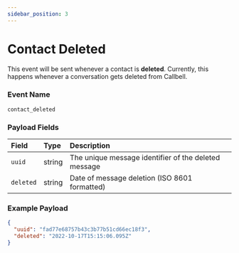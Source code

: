 ```yaml
---
sidebar_position: 3
---
```


# Contact Deleted

This event will be sent whenever a contact is **deleted**. Currently, this happens whenever a conversation gets deleted from Callbell.

### Event Name

`contact_deleted`

### Payload Fields

| Field     | Type   | Description                                          |
| :-------- | :----- | :--------------------------------------------------- |
| `uuid`    | string | The unique message identifier of the deleted message |
| `deleted` | string | Date of message deletion (ISO 8601 formatted)        |


### Example Payload

```json title=payload.json
{
  "uuid": "fad77e68757b43c3b77b51cd66ec18f3",
  "deleted": "2022-10-17T15:15:06.095Z"
}
```

